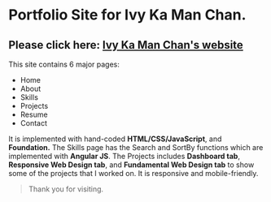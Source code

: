 # Portfolio Site for Ivy Ka Man Chan. #

## Please click here: [Ivy Ka Man Chan's website](https://ivy-kmchan.github.io/home.html) ##

This site contains 6 major pages:
* Home
* About
* Skills
* Projects 
* Resume 
* Contact

It is implemented with hand-coded **HTML/CSS/JavaScript**, and **Foundation.** The Skills page has the Search and SortBy functions which are implemented with **Angular JS**. The Projects includes **Dashboard tab**, **Responsive Web Design tab**, and **Fundamental Web Design tab** to show some of the projects that I worked on. It is responsive and mobile-friendly.

> Thank you for visiting.

